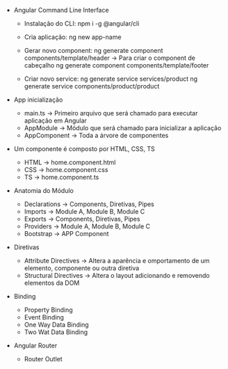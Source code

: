 * Angular Command Line Interface
  - Instalação do CLI:
  npm i -g @angular/cli

  - Cria aplicação:
  ng new app-name

  - Gerar novo component:
  ng generate component components/template/header -> Para criar o component de cabeçalho
  ng generate component components/template/footer

  - Criar novo service:
  ng generate service services/product
  ng generate service components/product/product

* App inicialização
  - main.ts -> Primeiro arquivo que será chamado para executar aplicação em Angular
  - AppModule -> Módulo que será chamado para inicializar a aplicação
  - AppComponent -> Toda a árvore de componentes

* Um componente é composto por HTML, CSS, TS
  - HTML -> home.component.html
  - CSS -> home.component.css
  - TS -> home.component.ts

* Anatomia do Módulo
  - Declarations -> Components, Diretivas, Pipes
  - Imports -> Module A, Module B, Module C
  - Exports -> Components, Diretivas, Pipes
  - Providers -> Module A, Module B, Module C
  - Bootstrap -> APP Component

* Diretivas
  - Attribute Directives -> Altera a aparência e omportamento de um elemento, componente ou outra diretiva
  - Structural Directives -> Altera o layout adicionando e removendo elementos da DOM

* Binding
  - Property Binding
  - Event Binding
  - One Way Data Binding
  - Two Wat Data Binding

* Angular Router
  - Router Outlet